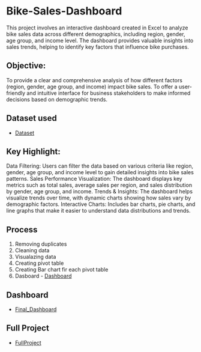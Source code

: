 # Bike-Sales-Dashboard
This project involves an interactive dashboard created in Excel to analyze bike sales data across different demographics, including region, gender, age group, and income level. The dashboard provides valuable insights into sales trends, helping to identify key factors that influence bike purchases.

## Objective:
To provide a clear and comprehensive analysis of how different factors (region, gender, age group, and income) impact bike sales.
To offer a user-friendly and intuitive interface for business stakeholders to make informed decisions based on demographic trends.

## Dataset used
- <a href="https://github.com/MADHAV-KUM4R/Bike-Sales-Dashboard/blob/main/Excel%20Project%20Dataset.xlsx">Dataset</a>

## Key Highlight:
Data Filtering: Users can filter the data based on various criteria like region, gender, age group, and income level to gain detailed insights into bike sales patterns.
Sales Performance Visualization: The dashboard displays key metrics such as total sales, average sales per region, and sales distribution by gender, age group, and income.
Trends & Insights: The dashboard helps visualize trends over time, with dynamic charts showing how sales vary by demographic factors.
Interactive Charts: Includes bar charts, pie charts, and line graphs that make it easier to understand data distributions and trends.

## Process
1. Removing duplicates
2. Cleaning data
3. Visualazing data
4. Creating pivot table
5. Creating Bar chart fir each pivot table
6. Dasboard - <a href="https://github.com/MADHAV-KUM4R/Bike-Sales-Dashboard/blob/main/Screenshot%202025-01-24%20185724.png">Dashboard</a>


## Dashboard
- <a href="https://github.com/MADHAV-KUM4R/Bike-Sales-Dashboard/blob/main/Screenshot%202025-01-24%20185724.png">Final_Dashboard</a>
## Full Project
- <a href="https://github.com/MADHAV-KUM4R/Bike-Sales-Dashboard/blob/main/Bike_Sales_Project.xlsx">FullProject</a>

